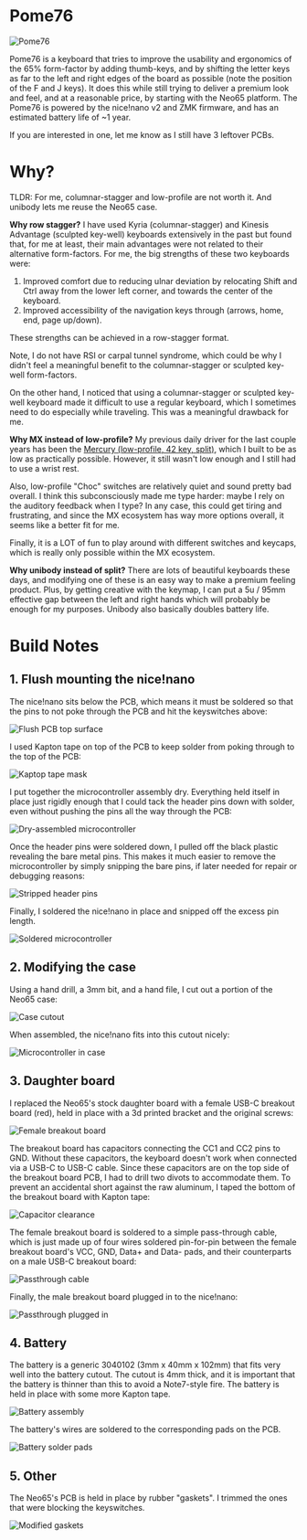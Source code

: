 # Pome76

![Pome76](/images/pome76.jpg)

Pome76 is a keyboard that tries to improve the usability and ergonomics of the 65% form-factor by adding thumb-keys, and by shifting the letter keys as far to the left and right edges of the board as possible (note the position of the F and J keys). It does this while still trying to deliver a premium look and feel, and at a reasonable price, by starting with the Neo65 platform. The Pome76 is powered by the nice!nano v2 and ZMK firmware, and has an estimated battery life of ~1 year.

If you are interested in one, let me know as I still have 3 leftover PCBs.

# Why?

TLDR: For me, columnar-stagger and low-profile are not worth it. And unibody lets me reuse the Neo65 case.

**Why row stagger?** I have used Kyria (columnar-stagger) and Kinesis Advantage (sculpted key-well) keyboards extensively in the past but found that, for me at least, their main advantages were not related to their alternative form-factors. For me, the big strengths of these two keyboards were:

1. Improved comfort due to reducing ulnar deviation by relocating Shift and Ctrl away from the lower left corner, and towards the center of the keyboard.
2. Improved accessibility of the navigation keys through (arrows, home, end, page up/down).

These strengths can be achieved in a row-stagger format.

Note, I do not have RSI or carpal tunnel syndrome, which could be why I didn't feel a meaningful benefit to the columnar-stagger or sculpted key-well form-factors.

On the other hand, I noticed that using a columnar-stagger or sculpted key-well keyboard made it difficult to use a regular keyboard, which I sometimes need to do especially while traveling. This was a meaningful drawback for me.

**Why MX instead of low-profile?** My previous daily driver for the last couple years has been the [Mercury (low-profile, 42 key, split)](https://github.com/jmding8/MercuryKeyboard), which I built to be as low as practically possible. However, it still wasn't low enough and I still had to use a wrist rest.

Also, low-profile "Choc" switches are relatively quiet and sound pretty bad overall. I think this subconsciously made me type harder: maybe I rely on the auditory feedback when I type? In any case, this could get tiring and frustrating, and since the MX ecosystem has way more options overall, it seems like a better fit for me.

Finally, it is a LOT of fun to play around with different switches and keycaps, which is really only possible within the MX ecosystem.

**Why unibody instead of split?** There are lots of beautiful keyboards these days, and modifying one of these is an easy way to make a premium feeling product. Plus, by getting creative with the keymap, I can put a 5u / 95mm effective gap between the left and right hands which will probably be enough for my purposes. Unibody also basically doubles battery life.

# Build Notes

## 1. Flush mounting the nice!nano

The nice!nano sits below the PCB, which means it must be soldered so that the pins to not poke through the PCB and hit the keyswitches above:

![Flush PCB top surface](/images/flushMount1.jpg)

I used Kapton tape on top of the PCB to keep solder from poking through to the top of the PCB:

![Kaptop tape mask](/images/flushMount2.jpg)

I put together the microcontroller assembly dry. Everything held itself in place just rigidly enough that I could tack the header pins down with solder, even without pushing the pins all the way through the PCB:

![Dry-assembled microcontroller](/images/flushMount3.jpg)

Once the header pins were soldered down, I pulled off the black plastic revealing the bare metal pins. This makes it much easier to remove the microcontroller by simply snipping the bare pins, if later needed for repair or debugging reasons:

![Stripped header pins](/images/flushMount4.jpg)

Finally, I soldered the nice!nano in place and snipped off the excess pin length.

![Soldered microcontroller](/images/flushMount5.jpg)

## 2. Modifying the case

Using a hand drill, a 3mm bit, and a hand file, I cut out a portion of the Neo65 case:

![Case cutout](/images/case1.jpg)

When assembled, the nice!nano fits into this cutout nicely:

![Microcontroller in case](/images/case2.jpg)

## 3. Daughter board

I replaced the Neo65's stock daughter board with a female USB-C breakout board (red), held in place with a 3d printed bracket and the original screws:

![Female breakout board](/images/usb1.jpg)

The breakout board has capacitors connecting the CC1 and CC2 pins to GND. Without these capacitors, the keyboard doesn't work when connected via a USB-C to USB-C cable. Since these capacitors are on the top side of the breakout board PCB, I had to drill two divots to accommodate them. To prevent an accidental short against the raw aluminum, I taped the bottom of the breakout board with Kapton tape:

![Capacitor clearance](/images/usb2.jpg)

The female breakout board is soldered to a simple pass-through cable, which is just made up of four wires soldered pin-for-pin between the female breakout board's VCC, GND, Data+ and Data- pads, and their counterparts on a male USB-C breakout board:

![Passthrough cable](/images/usb3.jpg)

Finally, the male breakout board plugged in to the nice!nano:

![Passthrough plugged in](/images/usb4.jpg)

## 4. Battery

The battery is a generic 3040102 (3mm x 40mm x 102mm) that fits very well into the battery cutout. The cutout is 4mm thick, and it is important that the battery is thinner than this to avoid a Note7-style fire. The battery is held in place with some more Kapton tape.

![Battery assembly](/images/battery1.jpg)

The battery's wires are soldered to the corresponding pads on the PCB.

![Battery solder pads](/images/battery2.jpg)

## 5. Other

The Neo65's PCB is held in place by rubber "gaskets". I trimmed the ones that were blocking the keyswitches.

![Modified gaskets](/images/gasket1.jpg)
